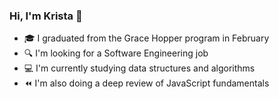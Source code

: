 ### Hi, I'm Krista 👋

- :mortar_board: I graduated from the Grace Hopper program in February
- :mag: I'm looking for a Software Engineering job
- :computer: I'm currently studying data structures and algorithms
- :rewind: I'm also doing a deep review of JavaScript fundamentals
